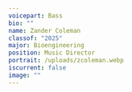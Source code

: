 ```yaml
---
voicepart: Bass
bio: ""
name: Zander Coleman
classof: "2025"
major: Bioengineering
position: Music Director
portrait: /uploads/zcoleman.webp
iscurrent: false
image: ""
---
```

